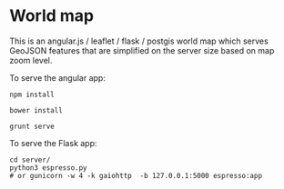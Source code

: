 World map 
=========

This is an angular.js / leaflet / flask / postgis world map which serves GeoJSON features that are simplified on the server size based on map zoom level.

To serve the angular app:

```
npm install

bower install

grunt serve
```

To serve the Flask app:

```
cd server/
python3 espresso.py
# or gunicorn -w 4 -k gaiohttp  -b 127.0.0.1:5000 espresso:app
```

